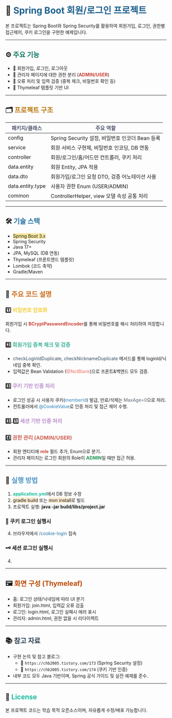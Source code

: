 # 🌱 <span style="color:#1F618D"><b>Spring Boot 회원/로그인 프로젝트</b></span>

본 프로젝트는 Spring Boot와 Spring Security를 활용하여 회원가입, 로그인, 권한별 접근제어, 쿠키 로그인을 구현한 예제입니다.

---

## ⚙️ <span style="color:#117A65">주요 기능</span>

- 📝 회원가입, 로그인, 로그아웃
- 🔑 관리자 페이지에 대한 권한 분리 (<span style="color:#CB4335"><b>ADMIN/USER</b></span>)
- 🚦 오류 처리 및 입력 검증 (중복 체크, 비밀번호 확인 등)
- 🧩 Thymeleaf 템플릿 기반 UI

---

## 🗂 <span style="color:#B9770E">프로젝트 구조</span>

| <span style="color:#4C566A"><b>패키지/클래스</b></span>    | <span style="color:#4C566A"><b>주요 역할</b></span>                        |
|---------------------------|------------------------------------------|
| config | Spring Security 설정, 비밀번호 인코더 Bean 등록 |
| service| 회원 서비스 구현체, 비밀번호 인코딩, DB 연동              |
| controller | 회원/로그인/홈/어드민 컨트롤러, 쿠키 처리         |
| data.entity | 회원 Entity, JPA 적용                |
| data.dto | 회원가입/로그인 요청 DTO, 검증 어노테이션 사용        |
| data.entity.type | 사용자 권한 Enum (USER/ADMIN)                 |
| common | ControllerHelper, view 모델 속성 공통 처리      |

---

## 🛠 <span style="color:#2471A3">기술 스택</span>

-  <span style="background:#F9E79F">Spring Boot 3.x</span>
-  Spring Security
-  Java 17+
-  JPA, MySQL (DB 연동)
-  Thymeleaf (프론트엔드 템플릿)
-  Lombok (코드 축약)
-  Gradle/Maven

---

## 📌 <span style="color:#CA6F1E">주요 코드 설명</span>

### 1️⃣ <span style="color:#F4D03F"><b>비밀번호 암호화</b></span>

회원가입 시 <span style="color:#CB4335"><b>BCryptPasswordEncoder</b></span>를 통해 비밀번호를 해시 처리하여 저장합니다.

### 2️⃣ <span style="color:#45B39D"><b>회원가입 중복 체크 및 검증</b></span>

- <span style="color:#34495E">checkLoginIdDuplicate</span>, <span style="color:#34495E">checkNicknameDuplicate</span> 메서드를 통해 loginId/닉네임 중복 확인.
- 입력값은 Bean Validation (<span style="color:#EC7063">@NotBlank</span>)으로 프론트&백엔드 모두 검증.

### 3️⃣ <span style="color:#BB8FCE"><b>쿠키 기반 인증 처리</b></span>

- 로그인 성공 시 사용자 쿠키(<span style="color:#2E86C1">memberId</span>) 발급, 만료/삭제는 <span style="color:#566573">MaxAge=0</span>으로 처리.
- 컨트롤러에서 <span style="color:#2980B9">@CookieValue</span>로 인증 처리 및 접근 제어 수행.

### 3️⃣.1️⃣ <span style="color:#BB8FCE"><b>세션 기반 인증 처리</b></span>


### 4️⃣ <span style="color:#CD6155"><b>권한 관리 (ADMIN/USER)</b></span>

- 회원 엔티티에 <span style="color:#CB4335"><b>role</b></span> 필드 추가, Enum으로 분기.
- 관리자 페이지는 로그인 회원의 Role이 <span style="color:#229954"><b>ADMIN</b></span>일 때만 접근 허용.

---

## 🚀 <span style="color:#5499C7">실행 방법</span>

1. <span style="color:#1ABC9C"><b>application.yml</b></span>에서 DB 정보 수정
2. <span style="background:#FDEBD0">gradle build</span> 또는 <span style="background:#FDEBD0">mvn install</span>로 빌드
3. 프로젝트 실행: <span style="background:#F4F6F6"><b>java -jar build/libs/project.jar</b></span>

### 🍪 쿠키 로그인 실행시
4. 브라우저에서 <span style="color:#2874A6">/cookie-login</span> 접속

### 🗝️ 세션 로그인 실행시
4. 

---

## 🖼 <span style="color:#BA4A00">화면 구성 (Thymeleaf)</span>

- 홈: 로그인 상태/닉네임에 따라 UI 분기
- 회원가입: join.html, 입력값 오류 검출
- 로그인: login.html, 로그인 실패시 에러 표시
- 관리자: admin.html, 권한 없을 시 리다이렉트

---

## 📚 <span style="color:#2E4053">참고 자료</span>

- 구현 논의 및 참고 블로그: 
  - 🔗 `https://chb2005.tistory.com/173` (Spring Security 설정)
  - 🔗 `https://chb2005.tistory.com/174` (쿠키 기반 인증)
- 내부 코드 모두 Java 기반이며, Spring 공식 가이드 및 실전 예제를 준수.

---

## 📝 <span style="color:#1ABC9C">License</span>

본 프로젝트 코드는 학습 목적 오픈소스이며, 자유롭게 수정/배포 가능합니다.
